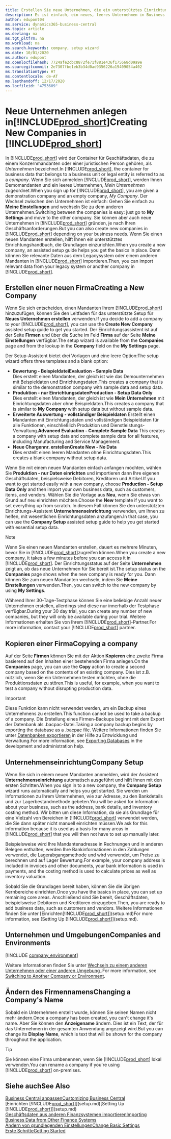 ```yaml
---
title: Erstellen Sie neue Unternehmen, die ein unterstütztes Einrichtungshandbuch verwenden | Microsoft Docs
description: Es ist einfach, ein neues, leeres Unternehmen in Business Central. zu erstellen. Ein unterstütztes Einrichtungshandbuch hilft Ihnen Schritte für Schritt und Sie können Ihre vorhandenen Geschäftsdaten importieren.
author: edupont04
ms.service: dynamics365-business-central
ms.topic: article
ms.devlang: na
ms.tgt_pltfrm: na
ms.workload: na
ms.search.keywords: company, setup wizard
ms.date: 10/01/2020
ms.author: edupont
ms.openlocfilehash: 7724afe2cbc8872fe71f881e436f175668d09a9e
ms.sourcegitcommit: 2e7307fbe1eb3b34d0ad9356226a19409054a402
ms.translationtype: HT
ms.contentlocale: de-AT
ms.lasthandoff: 12/17/2020
ms.locfileid: "4753609"
---
```

# <a name="creating-new-companies-in-prod_short"></a><span data-ttu-id="2ccc5-104">Neue Unternehmen anlegen in[!INCLUDE[prod_short](includes/prod_short.md)]</span><span class="sxs-lookup"><span data-stu-id="2ccc5-104">Creating New Companies in [!INCLUDE[prod_short](includes/prod_short.md)]</span></span>

<span data-ttu-id="2ccc5-105">In [!INCLUDE[prod_short](includes/prod_short.md)] wird der Container für Geschäftsdaten, die zu einem Konzernmandanten oder einer juristischen Person gehören, als *Unternehmen* bezeichnet.</span><span class="sxs-lookup"><span data-stu-id="2ccc5-105">In [!INCLUDE[prod_short](includes/prod_short.md)], the container for business data that belongs to a business unit or legal entity is referred to as a *company*.</span></span> <span data-ttu-id="2ccc5-106">Wenn Sie sich anmelden [!INCLUDE[prod_short](includes/prod_short.md)], werden Ihnen Demomandanten und ein leeres Unternehmen, *Mein Unternehmen* zugeordnet.</span><span class="sxs-lookup"><span data-stu-id="2ccc5-106">When you sign up for [!INCLUDE[prod_short](includes/prod_short.md)], you are given a demonstration company and an empty company, *My Company*.</span></span> <span data-ttu-id="2ccc5-107">Der Wechsel zwischen den Unternehmen ist einfach: Gehen Sie einfach zu **Meine Einstellungen** und wechseln Sie zu dem anderen Unternehmen.</span><span class="sxs-lookup"><span data-stu-id="2ccc5-107">Switching between the companies is easy: just go to **My Settings** and move to the other company.</span></span> <span data-ttu-id="2ccc5-108">Sie können aber auch neue Unternehmen in [!INCLUDE[prod_short](includes/prod_short.md)] gründen, je nach Ihren Geschäftsanforderungen.</span><span class="sxs-lookup"><span data-stu-id="2ccc5-108">But you can also create new companies in [!INCLUDE[prod_short](includes/prod_short.md)] depending on your business needs.</span></span> <span data-ttu-id="2ccc5-109">Wenn Sie einen neuen Mandanten erstellen, hilft Ihnen ein unterstütztes Einrichtungshandbuch, die Grundlagen einzurichten.</span><span class="sxs-lookup"><span data-stu-id="2ccc5-109">When you create a new company, an assisted setup guide helps you get the basics in place.</span></span> <span data-ttu-id="2ccc5-110">Dann können Sie relevante Daten aus dem Legacysystem oder einem anderen Mandanten in [!INCLUDE[prod_short](includes/prod_short.md)] importieren.</span><span class="sxs-lookup"><span data-stu-id="2ccc5-110">Then, you can import relevant data from your legacy system or another company in [!INCLUDE[prod_short](includes/prod_short.md)].</span></span>  

## <a name="creating-a-new-company"></a><span data-ttu-id="2ccc5-111">Erstellen einer neuen Firma</span><span class="sxs-lookup"><span data-stu-id="2ccc5-111">Creating a New Company</span></span>

<span data-ttu-id="2ccc5-112">Wenn Sie sich entscheiden, einen Mandanten Ihrem [!INCLUDE[prod_short](includes/prod_short.md)] hinzuzufügen, können Sie den Leitfaden für das unterstützte Setup für **Neues Unternehmen erstellen** verwenden.</span><span class="sxs-lookup"><span data-stu-id="2ccc5-112">If you decide to add a company to your [!INCLUDE[prod_short](includes/prod_short.md)], you can use the **Create New Company** assisted setup guide to get you started.</span></span> <span data-ttu-id="2ccc5-113">Der Einrichtungsassistent ist auf der Seite **Firmen** und über die Suche im Feld **Firma** auf der Seite **Meine Einstellungen** verfügbar.</span><span class="sxs-lookup"><span data-stu-id="2ccc5-113">The setup wizard is available from the **Companies** page and from the lookup in the **Company** field on the **My Settings** page.</span></span>  

<span data-ttu-id="2ccc5-114">Der Setup-Assistent bietet drei Vorlagen und eine leere Option:</span><span class="sxs-lookup"><span data-stu-id="2ccc5-114">The setup wizard offers three templates and a blank option:</span></span>

- <span data-ttu-id="2ccc5-115">**Bewertung - Beispieldatei**</span><span class="sxs-lookup"><span data-stu-id="2ccc5-115">**Evaluation - Sample Data**</span></span>  
    <span data-ttu-id="2ccc5-116">Dies erstellt einen Mandanten, der gleich ist wie das Demounternehmen mit Beispieldaten und Einrichtungsdaten.</span><span class="sxs-lookup"><span data-stu-id="2ccc5-116">This creates a company that is similar to the demonstration company with sample data and setup data.</span></span>  
- <span data-ttu-id="2ccc5-117">**Produktion - nur Einrichtungsdaten**</span><span class="sxs-lookup"><span data-stu-id="2ccc5-117">**Production - Setup Data Only**</span></span>  
    <span data-ttu-id="2ccc5-118">Dies erstellt einen Mandanten, der gleich ist wie **Mein Unternehmen** mit Einrichtungsdaten aber ohne Beispieldaten.</span><span class="sxs-lookup"><span data-stu-id="2ccc5-118">This creates a company that is similar to **My Company** with setup data but without sample data.</span></span>
- <span data-ttu-id="2ccc5-119">**Erweiterte Auswertung - vollständiger Beispieldaten** Erstellt einen Mandanten mit Einrichtungsdaten und vollständigen Beispieldaten für alle Funktionen, einschließlich Produktion und Dienstleistungs-Verwaltung.</span><span class="sxs-lookup"><span data-stu-id="2ccc5-119">**Advanced Evaluation - Complete Sample Data** This creates a company with setup data and complete sample data for all features, including Manufacturing and Service Management.</span></span>
- <span data-ttu-id="2ccc5-120">**Neue Chargennr. erstellen**</span><span class="sxs-lookup"><span data-stu-id="2ccc5-120">**Create New - No Data**</span></span>  
    <span data-ttu-id="2ccc5-121">Dies erstellt einen leeren Mandanten ohne Einrichtungsdaten.</span><span class="sxs-lookup"><span data-stu-id="2ccc5-121">This creates a blank company without setup data.</span></span>  

<span data-ttu-id="2ccc5-122">Wenn Sie mit einem neuen Mandanten einfach anfangen möchten, wählen Sie **Produktion - nur Daten einrichten** und importieren dann Ihre eigenen Geschäftsdaten, beispielsweise Debitoren, Kreditoren und Artikel.</span><span class="sxs-lookup"><span data-stu-id="2ccc5-122">If you want to get started easily with a new company, choose **Production - Setup Data Only** and then import your own business data, such as customers, items, and vendors.</span></span> <span data-ttu-id="2ccc5-123">Wählen Sie die Vorlage aus **Neu**, wenn Sie etwas von Grund auf neu einrichten möchten.</span><span class="sxs-lookup"><span data-stu-id="2ccc5-123">Choose the **New** template if you want to set everything up from scratch.</span></span> <span data-ttu-id="2ccc5-124">In diesem Fall können Sie den unterstützten Einrichtungs-Assistent **Unternehmenseinrichtung** verwenden, um Ihnen zu helfen, mit wesentlichen Einrichtungsdaten anzufangen.</span><span class="sxs-lookup"><span data-stu-id="2ccc5-124">In that case, you can use the **Company Setup** assisted setup guide to help you get started with essential setup data.</span></span>  

> [!NOTE]  
> <span data-ttu-id="2ccc5-125">Wenn Sie einen neuen Mandanten erstellen, dauert es mehrere Minuten, bevor Sie in [!INCLUDE[prod_short](includes/prod_short.md)]zugreifen können.</span><span class="sxs-lookup"><span data-stu-id="2ccc5-125">When you create a new company, it takes a few minutes before you can access it in [!INCLUDE[prod_short](includes/prod_short.md)].</span></span> <span data-ttu-id="2ccc5-126">Der Einrichtungsstatus auf der Seite **Unternehmen** zeigt an, ob das neue Unternehmen für Sie bereit ist.</span><span class="sxs-lookup"><span data-stu-id="2ccc5-126">The setup status on the **Companies** page shows when the new company is ready for you.</span></span> <span data-ttu-id="2ccc5-127">Dann können Sie zum neuen Mandanten wechseln, indem Sie **Meine Einstellungen** verwenden.</span><span class="sxs-lookup"><span data-stu-id="2ccc5-127">Then, you can switch to the new company by using **My Settings**.</span></span>  

<span data-ttu-id="2ccc5-128">Während Ihrer 30-Tage-Testphase können Sie eine beliebige Anzahl neuer Unternehmen erstellen, allerdings sind diese nur innerhalb der Testphase verfügbar.</span><span class="sxs-lookup"><span data-stu-id="2ccc5-128">During your 30 day trial, you can create any number of new companies, but they will only be available during your trial.</span></span> <span data-ttu-id="2ccc5-129">Weitere Informationen erhalten Sie von Ihrem [!INCLUDE[prod_short](includes/prod_short.md)]-Partner.</span><span class="sxs-lookup"><span data-stu-id="2ccc5-129">For more information, contact your [!INCLUDE[prod_short](includes/prod_short.md)] partner.</span></span>  

## <a name="copying-a-company"></a><span data-ttu-id="2ccc5-130">Kopieren einer Firma</span><span class="sxs-lookup"><span data-stu-id="2ccc5-130">Copying a company</span></span>

<span data-ttu-id="2ccc5-131">Auf der Seite **Firmen** können Sie mit der Aktion **Kopieren** eine zweite Firma basierend auf den Inhalten einer bestehenden Firma anlegen.</span><span class="sxs-lookup"><span data-stu-id="2ccc5-131">On the **Companies** page, you can use the **Copy** action to create a second company based on the contents of an existing company.</span></span> <span data-ttu-id="2ccc5-132">Dies ist z.B. nützlich, wenn Sie ein Unternehmen testen möchten, ohne die Produktionsdaten zu stören.</span><span class="sxs-lookup"><span data-stu-id="2ccc5-132">This is useful, for example, when you want to test a company without disrupting production data.</span></span>

> [!Important]
> <span data-ttu-id="2ccc5-133">Diese Funktion kann nicht verwendet werden, um ein Backup eines Unternehmens zu erstellen.</span><span class="sxs-lookup"><span data-stu-id="2ccc5-133">This function cannot be used to take a backup of a company.</span></span> <span data-ttu-id="2ccc5-134">Die Erstellung eines Firmen-Backups beginnt mit dem Export der Datenbank als .bacpac-Datei.</span><span class="sxs-lookup"><span data-stu-id="2ccc5-134">Taking a company backup begins by exporting the database as a .bacpac file.</span></span> <span data-ttu-id="2ccc5-135">Weitere Informationen finden Sie unter [Datenbanken exportieren](/dynamics365/business-central/dev-itpro/administration/tenant-admin-center-database-export) in der Hilfe zu Entwicklung und Verwaltung.</span><span class="sxs-lookup"><span data-stu-id="2ccc5-135">For more information, see [Exporting Databases](/dynamics365/business-central/dev-itpro/administration/tenant-admin-center-database-export) in the development and administration help.</span></span>

## <a name="company-setup"></a><span data-ttu-id="2ccc5-136">Unternehmenseinrichtung</span><span class="sxs-lookup"><span data-stu-id="2ccc5-136">Company Setup</span></span>

<span data-ttu-id="2ccc5-137">Wenn Sie sich in einem neuen Mandanten annmelden, wird der Assistent **Unternehmenseinrichtung** automatisch ausgeführt und hilft Ihnen mit den ersten Schritten.</span><span class="sxs-lookup"><span data-stu-id="2ccc5-137">When you sign in to a new company, the **Company Setup** wizard runs automatically and helps you get started.</span></span> <span data-ttu-id="2ccc5-138">Sie werden um Informationen zu Ihrem Unternehmen, wie zur Adresse, zu den Bankdetails und zur  Lagerbestandmethode gebeten.</span><span class="sxs-lookup"><span data-stu-id="2ccc5-138">You will be asked for information about your business, such as the address, bank details, and inventory costing method.</span></span> <span data-ttu-id="2ccc5-139">Wir bitten um diese Information, da sie als Grundlage für eine Vielzahl von Bereichen in [!INCLUDE[prod_short](includes/prod_short.md)] verwendet werden, die Sie dann später nicht manuell einrichten müssen.</span><span class="sxs-lookup"><span data-stu-id="2ccc5-139">We ask for this information because it is used as a basis for many areas in [!INCLUDE[prod_short](includes/prod_short.md)] that you will then not have to set up manually later.</span></span>  

<span data-ttu-id="2ccc5-140">Beispielsweise wird Ihre Mandantenadresse in Rechnungen und in anderen Belegen enthalten, werden Ihre Bankinformationen in den Zahlungen verwendet, die Lagerabgangsmethode und wird verwendet, um Preise zu berechnen und auf Lager Bewertung.</span><span class="sxs-lookup"><span data-stu-id="2ccc5-140">For example, your company address is included in invoices and other documents, your bank information is used in payments, and the costing method is used to calculate prices as well as inventory valuation.</span></span>  

<span data-ttu-id="2ccc5-141">Sobald Sie die Grundlagen bereit haben, können Sie die übrigen Kernbereiche einrichten.</span><span class="sxs-lookup"><span data-stu-id="2ccc5-141">Once you have the basics in place, you can set up remaining core areas.</span></span> <span data-ttu-id="2ccc5-142">Anschließend sind Sie bereit, Geschäftsdaten, beispielsweise Debitoren und Kreditoren einzugeben.</span><span class="sxs-lookup"><span data-stu-id="2ccc5-142">Then, you are ready to add business data, such as customers and vendors.</span></span> <span data-ttu-id="2ccc5-143">Weitere Informationen finden Sie unter [Einrichten[!INCLUDE[prod_short](includes/prod_short.md)]](setup.md)</span><span class="sxs-lookup"><span data-stu-id="2ccc5-143">For more information, see [Setting Up [!INCLUDE[prod_short](includes/prod_short.md)]](setup.md).</span></span>  

## <a name="companies-and-environments"></a><span data-ttu-id="2ccc5-144">Unternehmen und Umgebungen</span><span class="sxs-lookup"><span data-stu-id="2ccc5-144">Companies and Environments</span></span>

[!INCLUDE [company_environment](includes/company_environment.md)]

<span data-ttu-id="2ccc5-145">Weitere Informationen finden Sie unter [Wechseln zu einem anderen Unternehmen oder einer anderen Umgebung ](ui-organization-switch.md).</span><span class="sxs-lookup"><span data-stu-id="2ccc5-145">For more information, see [Switching to Another Company or Environment](ui-organization-switch.md).</span></span> 

## <a name="changing-a-companys-name"></a><span data-ttu-id="2ccc5-146">Ändern des Firmennamens</span><span class="sxs-lookup"><span data-stu-id="2ccc5-146">Changing a Company's Name</span></span>

<span data-ttu-id="2ccc5-147">Sobald ein Unternehmen erstellt wurde, können Sie seinen Namen nicht mehr ändern.</span><span class="sxs-lookup"><span data-stu-id="2ccc5-147">Once a company has been created, you can't change it's name.</span></span> <span data-ttu-id="2ccc5-148">Aber Sie können den **Anzeigename** ändern. Dies ist ein Text, der für das Unternehmen in der gesamten Anwendung angezeigt wird.</span><span class="sxs-lookup"><span data-stu-id="2ccc5-148">But you can change its **Display Name**, which is text that will be shown for the company throughout the application.</span></span>  

> [!TIP]
> <span data-ttu-id="2ccc5-149">Sie können eine Firma umbenennen, wenn Sie [!INCLUDE[prod_short](includes/prod_short.md)] lokal verwenden.</span><span class="sxs-lookup"><span data-stu-id="2ccc5-149">You can rename a company if you're using [!INCLUDE[prod_short](includes/prod_short.md)] on-premises.</span></span>

## <a name="see-also"></a><span data-ttu-id="2ccc5-150">Siehe auch</span><span class="sxs-lookup"><span data-stu-id="2ccc5-150">See Also</span></span>

[<span data-ttu-id="2ccc5-151">Business Central anpassen</span><span class="sxs-lookup"><span data-stu-id="2ccc5-151">Customizing Business Central</span></span>](ui-customizing-overview.md)  
<span data-ttu-id="2ccc5-152">[Einrichten [!INCLUDE[prod_short](includes/prod_short.md)]](setup.md)</span><span class="sxs-lookup"><span data-stu-id="2ccc5-152">[Setting Up [!INCLUDE[prod_short](includes/prod_short.md)]](setup.md)</span></span>  
[<span data-ttu-id="2ccc5-153">Geschäftsdaten aus anderen Finanzsystemen importieren</span><span class="sxs-lookup"><span data-stu-id="2ccc5-153">Importing Business Data from Other Finance Systems</span></span>](across-import-data-configuration-packages.md)  
[<span data-ttu-id="2ccc5-154">Ändern von grundlegenden Einstellungen</span><span class="sxs-lookup"><span data-stu-id="2ccc5-154">Change Basic Settings</span></span>](ui-change-basic-settings.md)  
[<span data-ttu-id="2ccc5-155">Erste Schritte</span><span class="sxs-lookup"><span data-stu-id="2ccc5-155">Getting Started</span></span>](product-get-started.md)  
